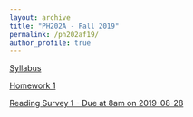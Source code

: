 ```yaml
---
layout: archive
title: "PH202A - Fall 2019"
permalink: /ph202af19/
author_profile: true
---
```


[Syllabus](./ph202af19syllabus.pdf)

[Homework 1](./hw1.pdf)

[Reading Survey 1 - Due at 8am on 2019-08-28](https://forms.gle/YQwqmaqoAhBCXS1F7)
